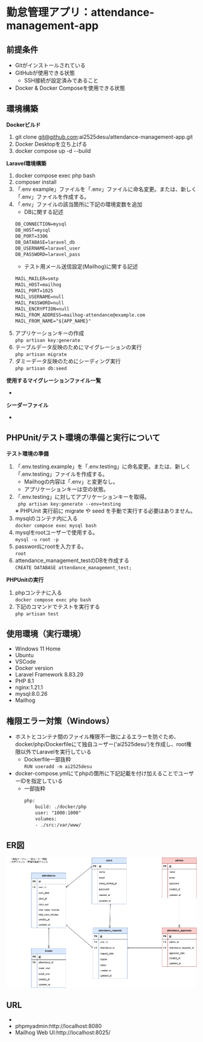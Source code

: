 # 勤怠管理アプリ：attendance-management-app
<!-- 10/17Laravelプロジェクト立ち上げ時に簡易記述 -->

## 前提条件
- Gitがインストールされている
- GitHubが使用できる状態
    - SSH接続が設定済みであること
- Docker & Docker Composeを使用できる状態

## 環境構築

**Dockerビルド**
1. git clone git@github.com:ai2525desu/attendance-management-app.git
2. Docker Desktopを立ち上げる
3. docker compose up -d --build

**Laravel環境構築**
1. docker compose exec php bash
2. composer install
3. 「.env example」ファイルを「.env」ファイルに命名変更。または、新しく「.env」ファイルを作成する。
4. 「.env」ファイルの該当箇所に下記の環境変数を追加
    * DBに関する記述
    ```
    DB_CONNECTION=mysql
    DB_HOST=mysql
    DB_PORT=3306
    DB_DATABASE=laravel_db
    DB_USERNAME=laravel_user
    DB_PASSWORD=laravel_pass
    ```
    * テスト用メール送信設定(Mailhog)に関する記述
    ```
    MAIL_MAILER=smtp
    MAIL_HOST=mailhog
    MAIL_PORT=1025
    MAIL_USERNAME=null
    MAIL_PASSWORD=null
    MAIL_ENCRYPTION=null
    MAIL_FROM_ADDRESS=mailhog-attendance@example.com
    MAIL_FROM_NAME="${APP_NAME}"
    ```
5. アプリケーションキーの作成<br>
    ``` php artisan key:generate ```
6. テーブルデータ反映のためにマイグレーションの実行<br>
    ``` php artisan migrate ```
7. ダミーデータ反映のためにシーディング実行<br>
    ``` php artisan db:seed ```

**使用するマイグレーションファイル一覧**
<!-- 作成後、内容記述 -->
* 

**シーダーファイル**
<!-- 作成後内容記述 -->
* 

<!-- 10/17 PHPUnitテスト実行できるように各ファイル記述済みの状態。記述内容確認必ず -->
## PHPUnit/テスト環境の準備と実行について
**テスト環境の準備**
1. 「.env.testing.example」を「.env.testing」に命名変更。または、新しく「.env.testing」ファイルを作成する。
    - Mailhogの内容は「.env」と変更なし。
    - アプリケーションキーは空の状態。
2. 「.env.testing」に対してアプリケーションキーを取得。<br>
    ``` php artisan key:generate --env=testing```<br>
※ PHPUnit 実行前に migrate や seed を手動で実行する必要はありません。
3. mysqlのコンテナ内に入る<br>
    ``` docker compose exec mysql bash ```
4. mysqlをrootユーザーで使用する。<br>
    ``` mysql -u root -p ```
5. passwordにrootを入力する。<br>
    ``` root ```
6. attendance_management_testのDBを作成する<br>
    ``` CREATE DATABASE attendance_management_test; ```

**PHPUnitの実行**
1. phpコンテナに入る<br>
    ``` docker compose exec php bash ```
2. 下記のコマンドでテストを実行する<br>
    ``` php artisan test ```

<!-- Ubuntu,VSCode,Docker最終記述で確定すること -->
## 使用環境（実行環境）
- Windows 11 Home
- Ubuntu 
- VSCode 
- Docker version 
- Laravel Framework 8.83.29
- PHP 8.1
- nginx:1.21.1
- mysql:8.0.26
- Mailhog

## 権限エラー対策（Windows）
* ホストとコンテナ間のファイル権限不一致によるエラーを防ぐため、docker/php/Dockerfileにて独自ユーザー('ai2525desu')を作成し、root権限以外でLaravelを実行している
    - Dockerfile一部抜粋<br>
    ```RUN useradd -m ai2525desu```
* docker-compose.ymlにてphpの箇所に下記記載を付け加えることでユーザーIDを指定している
    - 一部抜粋
        ```
        php:
            build: ./docker/php
            user: "1000:1000"
            volumes:
            - ./src:/var/www/
        ```

<!-- ER図完成後に.pngファイル貼り付け -->
## ER図
![ER図](attendance-management-app.png)

<!-- 必要URL記載すること -->
## URL
* 
* phpmyadmin:http://localhost:8080
* Mailhog Web UI:http://localhost:8025/